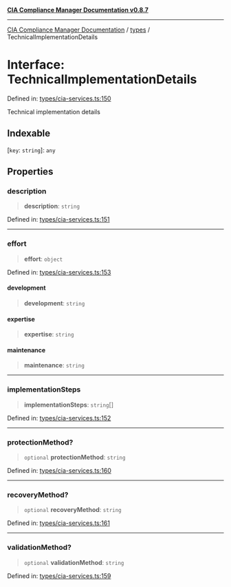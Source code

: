 [**CIA Compliance Manager Documentation v0.8.7**](../../README.md)

***

[CIA Compliance Manager Documentation](../../modules.md) / [types](../README.md) / TechnicalImplementationDetails

# Interface: TechnicalImplementationDetails

Defined in: [types/cia-services.ts:150](https://github.com/Hack23/cia-compliance-manager/blob/c1b03266cad85c2f58531e3fd0aea147fa649ae0/src/types/cia-services.ts#L150)

Technical implementation details

## Indexable

\[`key`: `string`\]: `any`

## Properties

### description

> **description**: `string`

Defined in: [types/cia-services.ts:151](https://github.com/Hack23/cia-compliance-manager/blob/c1b03266cad85c2f58531e3fd0aea147fa649ae0/src/types/cia-services.ts#L151)

***

### effort

> **effort**: `object`

Defined in: [types/cia-services.ts:153](https://github.com/Hack23/cia-compliance-manager/blob/c1b03266cad85c2f58531e3fd0aea147fa649ae0/src/types/cia-services.ts#L153)

#### development

> **development**: `string`

#### expertise

> **expertise**: `string`

#### maintenance

> **maintenance**: `string`

***

### implementationSteps

> **implementationSteps**: `string`[]

Defined in: [types/cia-services.ts:152](https://github.com/Hack23/cia-compliance-manager/blob/c1b03266cad85c2f58531e3fd0aea147fa649ae0/src/types/cia-services.ts#L152)

***

### protectionMethod?

> `optional` **protectionMethod**: `string`

Defined in: [types/cia-services.ts:160](https://github.com/Hack23/cia-compliance-manager/blob/c1b03266cad85c2f58531e3fd0aea147fa649ae0/src/types/cia-services.ts#L160)

***

### recoveryMethod?

> `optional` **recoveryMethod**: `string`

Defined in: [types/cia-services.ts:161](https://github.com/Hack23/cia-compliance-manager/blob/c1b03266cad85c2f58531e3fd0aea147fa649ae0/src/types/cia-services.ts#L161)

***

### validationMethod?

> `optional` **validationMethod**: `string`

Defined in: [types/cia-services.ts:159](https://github.com/Hack23/cia-compliance-manager/blob/c1b03266cad85c2f58531e3fd0aea147fa649ae0/src/types/cia-services.ts#L159)
